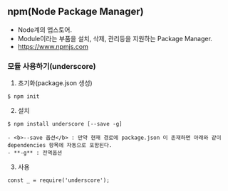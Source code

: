 ## npm(Node Package Manager)
- Node계의 앱스토어.
- Module이라는 부품을 설치, 삭제, 관리등을 지원하는 Package Manager.
- https://www.npmjs.com


### 모듈 사용하기(underscore)
1. 초기화(package.json 생성)
```
$ npm init
```

2. 설치
~~~
$ npm install underscore [--save -g]
~~~
    - <b>--save 옵션</b> : 만약 현재 경로에 package.json 이 존재하면 아래와 같이 dependencies 항목에 자동으로 포함된다.
    - **-g** : 전역옵션

3. 사용
~~~
const _ = require('underscore');
~~~

